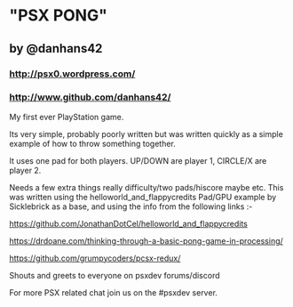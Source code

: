 
# "PSX PONG"

## by @danhans42

### http://psx0.wordpress.com/ 

### http://www.github.com/danhans42/


My first ever PlayStation game.

Its very simple, probably poorly written but was written quickly as a simple example of how to throw something together.

It uses one pad for both players. UP/DOWN are player 1, CIRCLE/X are player 2.

Needs a few extra things really difficulty/two pads/hiscore maybe etc.
This was written using the helloworld_and_flappycredits Pad/GPU example by Sicklebrick as a base, and using the info from the following links :-

https://github.com/JonathanDotCel/helloworld_and_flappycredits

https://drdoane.com/thinking-through-a-basic-pong-game-in-processing/

https://github.com/grumpycoders/pcsx-redux/ 

Shouts and greets to everyone on psxdev forums/discord

For more PSX related chat join us on the #psxdev server.


